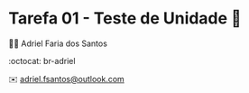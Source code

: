 # Tarefa 01 - Teste de Unidade :test_tube:

:man_technologist: Adriel Faria dos Santos

:octocat: br-adriel

:envelope: adriel.fsantos@outlook.com
